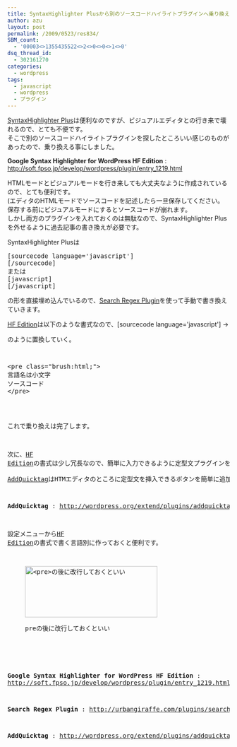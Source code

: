 ```yaml
---
title: SyntaxHighlighter Plusから別のソースコードハイライトプラグインへ乗り換える
author: azu
layout: post
permalink: /2009/0523/res834/
SBM_count:
  - '00003<>1355435522<>2<>0<>0<>1<>0'
dsq_thread_id:
  - 302161270
categories:
  - wordpress
tags:
  - javascript
  - wordpress
  - プラグイン
---
```

[SyntaxHighlighter Plus][1]は便利なのですが、ビジュアルエディタとの行き来で壊れるので、とても不便です。  
そこで別のソースコードハイライトプラグインを探したところいい感じのものがあったので、乗り換える事にしました。

**Google Syntax Highlighter for WordPress HF Edition**
:   <http://soft.fpso.jp/develop/wordpress/plugin/entry_1219.html>

HTMLモードとビジュアルモードを行き来しても大丈夫なように作成されているので、とても便利です。  
(エディタのHTMLモードでソースコードを記述したら一旦保存してください。保存する前にビジュアルモードにするとソースコードが崩れます。  
しかし両方のプラグインを入れておくのは無駄なので、SyntaxHighlighter Plusを外せるように過去記事の書き換えが必要です。

SyntaxHighlighter Plusは

<pre class="brush:html;">&#91;sourcecode language='javascript'&#93;
&#91;/sourcecode&#93;
または
&#91;javascript&#93;
&#91;/javascript&#93;</pre>

の形を直接埋め込んでいるので、[Search Regex Plugin][2]を使って手動で書き換えていきます。

[HF Edition][3]は以下のような書式なので、[sourcecode language='javascript'] → <pre class=&#8221;brush:javascript;&#8221;>のように置換していく。

<pre class="brush:html;">&#60;pre class="brush:html;"&#62;
言語名は小文字
ソースコード
&#60;/pre&#62;</pre>

これで乗り換えは完了します。

次に、[HF Edition][3]の書式は少し冗長なので、簡単に入力できるように定型文プラグインを導入します。  
[AddQuicktag][4]はHTMエディタのところに定型文を挿入できるボタンを簡単に追加できます。

**AddQuicktag**
:   <http://wordpress.org/extend/plugins/addquicktag/>

設定メニューから[HF Edition][3]の書式で書く言語別に作っておくと便利です。<figure id="attachment_843" style="width: 300px;" class="wp-caption alignnone">

[<img class="size-medium wp-image-843" title="2009-05-23-23-04-03" src="http://wordpress.local/wp-content/uploads/2009/05/2009-05-23-23-04-03-300x116.png" alt="<pre>の後に改行しておくといい" width="300" height="116" />][5]<figcaption class="wp-caption-text">preの後に改行しておくといい</figcaption></figure> 
&nbsp;

**Google Syntax Highlighter for WordPress HF Edition**
:   <http://soft.fpso.jp/develop/wordpress/plugin/entry_1219.html>

**Search Regex Plugin**
:   <http://urbangiraffe.com/plugins/search-regex/>

**AddQuicktag**
:   <http://wordpress.org/extend/plugins/addquicktag/>

 [1]: http://wordpress.org/extend/plugins/syntaxhighlighter-plus/
 [2]: http://urbangiraffe.com/plugins/search-regex/
 [3]: http://soft.fpso.jp/develop/wordpress/plugin/entry_1219.html
 [4]: http://wordpress.org/extend/plugins/addquicktag/
 [5]: http://wordpress.local/wp-content/uploads/2009/05/2009-05-23-23-04-03.png